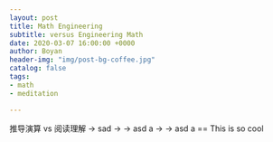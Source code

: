```yaml
---
layout: post
title: Math Engineering
subtitle: versus Engineering Math
date: 2020-03-07 16:00:00 +0000
author: Boyan
header-img: "img/post-bg-coffee.jpg"
catalog: false
tags:
- math
- meditation

---
```

推导演算 vs 阅读理解 -> sad  -> -> asd a -> -> asd a == This is so cool


